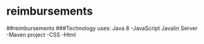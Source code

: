 # reimbursements
##reimbursements
###Technology uses:
Java 8
-JavaScript
Javalin Server
-Maven project
-CSS
-Html

